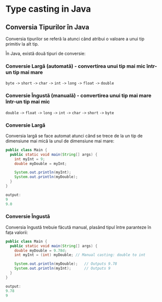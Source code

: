 # Type casting in Java

## Conversia Tipurilor în Java

Conversia tipurilor se referă la atunci când atribui o valoare a unui tip primitiv la alt tip.

În Java, există două tipuri de conversie:

### Conversie Largă (automată) - convertirea unui tip mai mic într-un tip mai mare
`byte` `->` `short` `->` `char` `->` `int` `->` `long` `->` `float` `->` `double`

### Conversie Îngustă (manuală) - convertirea unui tip mai mare într-un tip mai mic
`double` `->` `float` `->` `long` `->` `int` `->` `char` `->` `short` `->` `byte`

### Conversie Largă

Conversia largă se face automat atunci când se trece de la un tip de dimensiune mai mică la unul de dimensiune mai mare:


```java
public class Main {
  public static void main(String[] args) {
    int myInt = 9;
    double myDouble = myInt; 

    System.out.println(myInt);      
    System.out.println(myDouble);   
  }
}

output:
9
9.0
```

### Conversie Îngustă

Conversia îngustă trebuie făcută manual, plasând tipul între paranteze în fața valorii:

```java
public class Main {
  public static void main(String[] args) {
    double myDouble = 9.78d;
    int myInt = (int) myDouble; // Manual casting: double to int

    System.out.println(myDouble);   // Outputs 9.78
    System.out.println(myInt);      // Outputs 9
  }
}

output:
9.78
9
```




